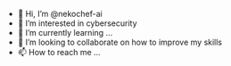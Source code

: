 - 👋 Hi, I’m @nekochef-ai
- 👀 I’m interested in cybersecurity
- 🌱 I’m currently learning ...
- 💞️ I’m looking to collaborate on how to improve my skills
- 📫 How to reach me ...

<!---
nekochef-ai/nekochef-ai is a ✨ special ✨ repository because its `README.md` (this file) appears on your GitHub profile.
You can click the Preview link to take a look at your changes.
--->

